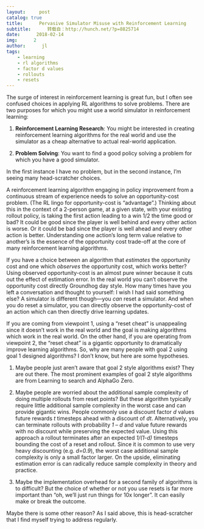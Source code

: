 ```yaml
---
layout:     post
catalog: true
title:      Pervasive Simulator Misuse with Reinforcement Learning
subtitle:      转载自：http://hunch.net/?p=8825714
date:      2018-02-14
img:      2
author:      jl
tags:
    - learning
    - rl algorithms
    - factor d values
    - rollouts
    - resets
---
```


The surge of interest in reinforcement learning is great fun, but I often see confused choices in applying RL algorithms to solve problems. There are two purposes for which you might use a world simulator in reinforcement learning:

1. **Reinforcement Learning Research**: You might be interested in creating reinforcement learning algorithms for the real world and use the simulator as a cheap alternative to actual real-world application.

1. **Problem Solving**: You want to find a good policy solving a problem for which you have a good simulator. 


In the first instance I have no problem, but in the second instance, I’m seeing many head-scratcher choices.

A reinforcement learning algorithm engaging in policy improvement from a continuous stream of experience needs to solve an opportunity-cost problem. (The RL lingo for opportunity-cost is “advantage”.) Thinking about this in the context of a 2-person game, at a given state, with your existing rollout policy, is taking the first action leading to a win 1/2 the time good or bad? It could be good since the player is well behind and every other action is worse. Or it could be bad since the player is well ahead and every other action is better. Understanding one action’s long term value relative to another’s is the essence of the opportunity cost trade-off at the core of many reinforcement learning algorithms. 

If you have a choice between an algorithm that *estimates* the opportunity cost and one which *observes* the opportunity cost, which works better? Using observed opportunity-cost is an almost pure winner because it cuts out the effect of estimation error. In the real world you can’t observe the opportunity cost directly Groundhog day style. How many times have you left a conversation and thought to yourself: I wish I had said something else? A simulator is different though—you *can* reset a simulator. And when you do reset a simulator, you can directly observe the opportunity-cost of an action which can then directly drive learning updates. 

If you are coming from viewpoint 1, using a “reset cheat” is unappealing since it doesn’t work in the real world and the goal is making algorithms which work in the real world. On the other hand, if you are operating from viewpoint 2, the “reset cheat” is a gigantic opportunity to dramatically improve learning algorithms. So, why are many people with goal 2 using goal 1 designed algorithms? I don’t know, but here are some hypotheses.

1. Maybe people just aren’t aware that goal 2 style algorithms exist? They are out there. The most prominent examples of goal 2 style algorithms are from Learning to search and AlphaGo Zero.

1. Maybe people are worried about the additional sample complexity of doing multiple rollouts from reset points? But these algorithm typically require little additional sample complexity in the worst case and can provide gigantic wins. People commonly use a discount factor *d* values future rewards *t* timesteps ahead with a discount of *dt*. Alternatively, you can terminate rollouts with probability *1 – d* and value future rewards with no discount while preserving the expected value. Using this approach a rollout terminates after an expected *1/(1-d)* timesteps bounding the cost of a reset and rollout. Since it is common to use very heavy discounting (e.g. *d=0.9*), the worst case additional sample complexity is only a small factor larger. On the upside, eliminating estimation error is can radically reduce sample complexity in theory and practice. 

1. Maybe the implementation overhead for a second family of algorithms is to difficult? But the choice of whether or not you use resets is far more important than “oh, we’ll just run things for 10x longer”. It can easily make or break the outcome.


Maybe there is some other reason? As I said above, this is head-scratcher that I find myself trying to address regularly. 
